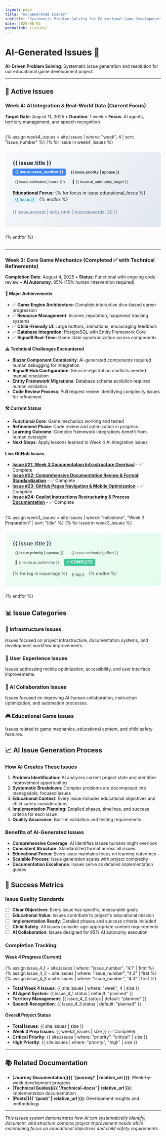 ```yaml
---
layout: page
title: "AI-Generated Issues"
subtitle: "Systematic Problem-Solving for Educational Game Development"
date: 2025-08-03
permalink: /issues/
---
```


# AI-Generated Issues 🎯

**AI-Driven Problem Solving**: Systematic issue generation and resolution for our educational game development project.

---

## 🚀 Active Issues

### Week 4: AI Integration & Real-World Data (Current Focus)

**Target Date**: August 11, 2025 • **Duration**: 1 week • **Focus**: AI agents, territory management, and speech recognition

<div class="issues-grid">
  {% assign week4_issues = site.issues | where: "week", 4 | sort: "issue_number" %}
  {% for issue in week4_issues %}
    <div class="issue-card shadcn-card week4-issue">
      <div class="issue-header">
        <h3><a href="{{ issue.url | relative_url }}">{{ issue.title }}</a></h3>
        <div class="issue-meta">
          <span class="issue-number">{{ issue.issue_number }}</span>
          <span class="priority priority-{{ issue.priority }}">{{ issue.priority | upcase }}</span>
          <span class="effort">{{ issue.estimated_hours }}h</span>
          <span class="ai-autonomy">🤖 {{ issue.ai_autonomy_target }}</span>
        </div>
      </div>
      <div class="educational-focus">
        <strong>Educational Focus:</strong>
        {% for focus in issue.educational_focus %}
          <span class="educational-tag">{{ focus }}</span>
        {% endfor %}
      </div>
      <div class="issue-description">
        <p>{{ issue.excerpt | strip_html | truncatewords: 20 }}</p>
      </div>
    </div>
  {% endfor %}
</div>

---

### Week 3: Core Game Mechanics (Completed ✅ with Technical Refinements)

**Completion Date**: August 4, 2025 • **Status**: Functional with ongoing code review • **AI Autonomy**: 85% (15% human intervention required)

#### 🎯 Major Achievements

- ✅ **Game Engine Architecture**: Complete interactive dice-based career progression
- ✅ **Resource Management**: Income, reputation, happiness tracking systems
- ✅ **Child-Friendly UI**: Large buttons, animations, encouraging feedback
- ✅ **Database Integration**: PostgreSQL with Entity Framework Core
- ✅ **SignalR Real-Time**: Game state synchronization across components

#### ⚠️ Technical Challenges Encountered

- **Blazor Component Complexity**: AI-generated components required human debugging for integration
- **SignalR Hub Configuration**: Service registration conflicts needed manual resolution
- **Entity Framework Migrations**: Database schema evolution required human validation
- **Code Review Process**: Pull request review identifying complexity issues for refinement

#### 🛠️ Current Status

- **Functional Core**: Game mechanics working and tested
- **Refinement Phase**: Code review and optimization in progress
- **Learning Outcome**: Complex framework integrations benefit from human oversight
- **Next Steps**: Apply lessons learned to Week 4 AI integration issues

#### Live GitHub Issues

- **[Issue #21: Week 3 Documentation Infrastructure Overhaul](https://github.com/victorsaly/WorldLeadersGame/issues/21)** - ✅ Complete
- **[Issue #22: Comprehensive Documentation Review & Format Standardization](https://github.com/victorsaly/WorldLeadersGame/issues/22)** - ✅ Complete
- **[Issue #23: GitHub Pages Navigation & Mobile Optimization](https://github.com/victorsaly/WorldLeadersGame/issues/23)** - ✅ Complete
- **[Issue #24: Copilot Instructions Restructuring & Process Documentation](https://github.com/victorsaly/WorldLeadersGame/issues/24)** - ✅ Complete

<div class="issues-grid">
  {% assign week3_issues = site.issues | where: "milestone", "Week 3 Preparation" | sort: "title" %}
  {% for issue in week3_issues %}
    <div class="issue-card shadcn-card completed">
      <div class="issue-header">
        <h3><a href="{{ issue.url | relative_url }}">{{ issue.title }}</a></h3>
        <div class="issue-meta">
          <span class="priority priority-{{ issue.priority }}">{{ issue.priority | upcase }}</span>
          <span class="effort">{{ issue.estimated_effort }}</span>
          <span class="ai-autonomy">🤖 {{ issue.ai_autonomy }}</span>
          <span class="status">✅ COMPLETE</span>
        </div>
      </div>
      <div class="issue-tags">
        {% for tag in issue.tags %}
          <span class="tag">{{ tag }}</span>
        {% endfor %}
      </div>
    </div>
  {% endfor %}
</div>

## 📊 Issue Categories

### 🔧 Infrastructure Issues

Issues focused on project infrastructure, documentation systems, and development workflow improvements.

### 📱 User Experience Issues

Issues addressing mobile optimization, accessibility, and user interface improvements.

### 🤖 AI Collaboration Issues

Issues focused on improving AI-human collaboration, instruction optimization, and automation processes.

### 🎮 Educational Game Issues

Issues related to game mechanics, educational content, and child safety features.

## 📈 AI Issue Generation Process

### How AI Creates These Issues

1. **Problem Identification**: AI analyzes current project state and identifies improvement opportunities
2. **Systematic Breakdown**: Complex problems are decomposed into manageable, focused issues
3. **Educational Context**: Every issue includes educational objectives and child safety considerations
4. **Implementation Planning**: Detailed phases, timelines, and success criteria for each issue
5. **Quality Assurance**: Built-in validation and testing requirements

### Benefits of AI-Generated Issues

- **Comprehensive Coverage**: AI identifies issues humans might overlook
- **Consistent Structure**: Standardized format across all issues
- **Educational Focus**: Every issue maintains focus on learning outcomes
- **Scalable Process**: Issue generation scales with project complexity
- **Documentation Excellence**: Issues serve as detailed implementation guides

## 🎯 Success Metrics

### Issue Quality Standards

- [ ] **Clear Objectives**: Every issue has specific, measurable goals
- [ ] **Educational Value**: Issues contribute to project's educational mission
- [ ] **Implementation Ready**: Detailed phases and success criteria included
- [ ] **Child Safety**: All issues consider age-appropriate content requirements
- [ ] **AI Collaboration**: Issues designed for 95% AI autonomy execution

### Completion Tracking

#### Week 4 Progress (Current)

{% assign issue_4_1 = site.issues | where: "issue_number", "4.1" | first %}
{% assign issue_4_2 = site.issues | where: "issue_number", "4.2" | first %}
{% assign issue_4_3 = site.issues | where: "issue_number", "4.3" | first %}

- **Total Week 4 Issues**: {{ site.issues | where: "week", 4 | size }}
- **AI Agent System**: {{ issue_4_1.status | default: "planned" }}
- **Territory Management**: {{ issue_4_2.status | default: "planned" }}
- **Speech Recognition**: {{ issue_4_3.status | default: "planned" }}

#### Overall Project Status

- **Total Issues**: {{ site.issues | size }}
- **Week 3 Prep Issues**: {{ week3_issues | size }} (✅ Complete)
- **Critical Priority**: {{ site.issues | where: "priority", "critical" | size }}
- **High Priority**: {{ site.issues | where: "priority", "high" | size }}

---

## 📚 Related Documentation

- **[Journey Documentation]({{ '/journey/' | relative_url }})**: Week-by-week development progress
- **[Technical Guides]({{ '/technical-docs/' | relative_url }})**: Implementation documentation
- **[Posts]({{ '/post/' | relative_url }})**: Development insights and methodology

---

_This issues system demonstrates how AI can systematically identify, document, and structure complex project improvement needs while maintaining focus on educational objectives and child safety requirements._

<style>
.issues-grid {
  display: grid;
  grid-template-columns: repeat(auto-fit, minmax(300px, 1fr));
  gap: 1.5rem;
  margin: 2rem 0;
}

.issue-card {
  border: 1px solid #e2e8f0;
  border-radius: 8px;
  padding: 1.5rem;
  background: white;
  transition: all 0.3s ease;
}

.issue-card:hover {
  transform: translateY(-2px);
  box-shadow: 0 4px 12px rgba(0, 0, 0, 0.1);
}

.week4-issue {
  border-left: 4px solid #3b82f6;
  background: linear-gradient(135deg, #f8fafc 0%, #e2e8f0 100%);
}

.completed {
  border-left: 4px solid #10b981;
  background: linear-gradient(135deg, #f0fdf4 0%, #dcfce7 100%);
  opacity: 0.8;
}

.issue-header h3 {
  margin: 0 0 0.5rem 0;
  font-size: 1.1rem;
}

.issue-header h3 a {
  text-decoration: none;
  color: #1e293b;
}

.issue-header h3 a:hover {
  color: #3b82f6;
}

.issue-meta {
  display: flex;
  gap: 0.5rem;
  flex-wrap: wrap;
  margin-bottom: 1rem;
}

.issue-number {
  background: #3b82f6;
  color: white;
  padding: 0.2rem 0.5rem;
  border-radius: 4px;
  font-size: 0.8rem;
  font-weight: bold;
}

.priority {
  padding: 0.2rem 0.5rem;
  border-radius: 4px;
  font-size: 0.8rem;
  font-weight: bold;
}

.priority-high {
  background: #dc2626;
  color: white;
}

.priority-medium {
  background: #d97706;
  color: white;
}

.priority-critical {
  background: #7c2d12;
  color: white;
}

.effort, .ai-autonomy {
  background: #f1f5f9;
  color: #475569;
  padding: 0.2rem 0.5rem;
  border-radius: 4px;
  font-size: 0.8rem;
}

.status {
  background: #10b981;
  color: white;
  padding: 0.2rem 0.5rem;
  border-radius: 4px;
  font-size: 0.8rem;
  font-weight: bold;
}

.educational-focus {
  margin-bottom: 1rem;
  font-size: 0.9rem;
}

.educational-tag {
  display: inline-block;
  background: #e0f2fe;
  color: #0369a1;
  padding: 0.2rem 0.5rem;
  margin: 0.2rem 0.2rem 0.2rem 0;
  border-radius: 4px;
  font-size: 0.8rem;
}

.issue-description {
  color: #64748b;
  font-size: 0.9rem;
  line-height: 1.4;
}

.tag {
  background: #f8fafc;
  color: #475569;
  padding: 0.2rem 0.5rem;
  margin: 0.2rem;
  border-radius: 4px;
  font-size: 0.8rem;
}

.issue-card {
padding: 1.5rem;
border-radius: 8px;
border: 1px solid var(--border);
transition: all 0.2s ease;
}

.issue-card:hover {
transform: translateY(-2px);
box-shadow: 0 4px 12px rgba(0,0,0,0.1);
}

.issue-header h3 {
margin: 0 0 0.5rem 0;
font-size: 1.1rem;
}

.issue-header a {
text-decoration: none;
color: var(--foreground);
}

.issue-header a:hover {
color: var(--primary);
}

.issue-meta {
display: flex;
gap: 0.5rem;
flex-wrap: wrap;
margin-bottom: 1rem;
font-size: 0.875rem;
}

.priority {
padding: 0.25rem 0.5rem;
border-radius: 4px;
font-weight: 600;
font-size: 0.75rem;
}

.priority-critical {
background: #fee2e2;
color: #dc2626;
}

.priority-high {
background: #fef3c7;
color: #d97706;
}

.priority-medium {
background: #dbeafe;
color: #2563eb;
}

.effort, .ai-autonomy {
background: var(--muted);
color: var(--muted-foreground);
padding: 0.25rem 0.5rem;
border-radius: 4px;
font-size: 0.75rem;
}

.issue-tags {
display: flex;
gap: 0.25rem;
flex-wrap: wrap;
}

.tag {
background: var(--accent);
color: var(--accent-foreground);
padding: 0.125rem 0.375rem;
border-radius: 3px;
font-size: 0.7rem;
font-weight: 500;
}

@media (max-width: 768px) {
.issues-grid {
grid-template-columns: 1fr;
}

.issue-meta {
flex-direction: column;
gap: 0.25rem;
}
}
</style>
